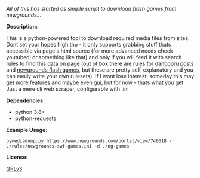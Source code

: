 *All of this has started as simple script to download flash games from newgrounds...*

**Description:**

This is a python-powered tool to download required media files from sites. Dont set your hopes high tho - it only supports grabbing stuff thats accessible via page's html source (for more advanced needs check youtubedl or something like that) and only if you will feed it with search rules to find this data on page (out of box there are rules for [danbooru posts](./rules/danbooru-media.ini) and [newgrounds flash games](./rules/newgrounds-swf-games.ini), but these are pretty self-explanatory and you can easily write your own rulesets). If I wont lose interest, someday this may get more features and maybe even gui, but for now - thats what you get. Just a mere cli web scraper, configurable with .ini

**Dependencies:**

- python 3.8+
- python-requests

**Example Usage:**

`pymediadump.py https://www.newgrounds.com/portal/view/746618 -r ./rules/newgrounds-swf-games.ini -d ./ng-games`

**License:**

[GPLv3](LICENSE)
